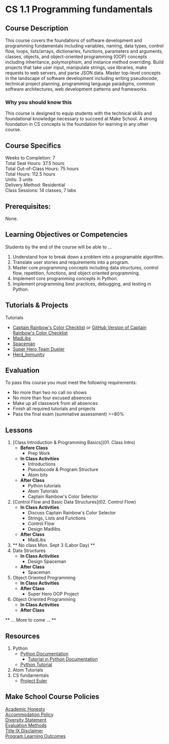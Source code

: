# CS 1.1 Programming fundamentals

## Course Description

This course covers the foundations of software development and programming fundamentals including variables, naming, data types, control flow, loops, lists/arrays, dictionaries, functions, parameters and arguments, classes, objects, and object-oriented programming (OOP) concepts including inheritance, polymorphism, and instance method overriding. Build projects that take user input, manipulate strings, use libraries, make requests to web servers, and parse JSON data. Master top-level concepts in the landscape of software development including writing pseudocode, technical project planning, programming language paradigms, common software architectures, web development patterns and frameworks.

### Why you should know this

This course is designed to equip students with the technical skills and foundational knowledge necessary
to succeed at Make School. A strong foundation in CS concepts is the foundation for learning in any other course.  

## Course Specifics

Weeks to Completion:  7 <br>
Total Seat Hours:  37.5 hours <br>
Total Out-of-Class Hours: 75 hours <br>
Total Hours: 112.5 hours <br>
Units:  3 units <br>
Delivery Method:  Residential <br>
Class Sessions:  14 classes, 7 labs

## Prerequisites:  
None.

## Learning Objectives or Competencies

Students by the end of the course will be able to ...

1. Understand how to break down a problem into a programable algorithm.
1. Translate user stories and requirements into a program.
1. Master core programming concepts including data structures, control flow, repetition, functions, and object oriented programming.
1. Implement core programming concepts in Python.
1. Implement programming best practices, debugging, and testing in Python.


## Tutorials & Projects

Tutorials
- [Captain Rainbow's Color Checklist](https://www.makeschool.com/academy/track/captain-rainbow-s-color-checklist) or [GitHub Version of Captain Rainbow's Color Checklist](https://github.com/MakeSchool-Tutorials/Rainbow-Checklist)
- [MadLibs](Madlibs_Project/README.md)
- [Spaceman](Spaceman_Project/README.md)
- [Super Hero Team Dueler]()
- [Herd_Immunity]()

## Evaluation

To pass this course you must meet the following requirements:

- No more than two no call no shows
- No more than four excused absences
- Make up all classwork from all absences
- Finish all required tutorials and projects
- Pass the final exam (summative assessment) >=80%

## Lessons

1. [Class Introduction & Programming Basics](01. Class Intro)
    - **Before Class**
        - Prep Work
    - **In Class Activities**
        - Introductions
        - Pseudocode & Program Structure
        - Atom bits
    - **After Class**
        - Python tutorials
        - Atom Tutorials
        - Captain Rainbow's Color Selector
1. [Control Flow and Basic Data Structures](02. Control Flow)
    - **In Class Activities**
        - Discuss Captain Rainbow's Color Selector
        - Strings, Lists and Functions
        - Control Flow
        - Design Madlibs
    - **After Class**
        - MadLibs  
1. **  No class Mon. Sept 3 (Labor Day) **
1. Data Structures
    - **In Class Activities**
        - Design Spaceman
    - **After Class**
        - Spaceman
1. Object Oriented Programming
    - **In Class Activities**
    - **After Class**
        - Super Hero OOP Project
1. Object Oriented Programming
    - **In Class Activities**
    - **After Class**

** ... More to come ... **

## Resources
1. Python
    - [Python Documentation](https://docs.python.org/3/index.html)
        - [Tutorial in Python Documentation](https://docs.python.org/3/tutorial/index.html)
    - [Python Tutorial](https://learnpythonthehardway.org/python3/)
1. Atom Tutorials
1. CS fundamentals
    - [Project Euler](https://projecteuler.net/)

## Make School Course Policies

[Academic Honesty](https://github.com/Product-College-Courses/Common-Syllabus-Sections/blob/master/Academic-Honesty-and-Plagiarism.md)<br>
[Accommodation Policy](https://github.com/Product-College-Courses/Common-Syllabus-Sections/blob/master/Accommodation-Policy.md)<br>
[Diversity Statement](https://github.com/Product-College-Courses/Common-Syllabus-Sections/blob/master/Diversity-Statement.md)<br>
[Evaluation Methods](https://github.com/Product-College-Courses/Common-Syllabus-Sections/blob/master/Evaluation-Methods.md)
<br>
[Title IX Disclaimer](https://github.com/Product-College-Courses/Common-Syllabus-Sections/blob/master/Evaluations-Title-X-Disclaimer.md)<br>
[Program Learning Outcomes](https://github.com/Product-College-Courses/Common-Syllabus-Sections/blob/master/Program-Learning-Outcomes.md)
